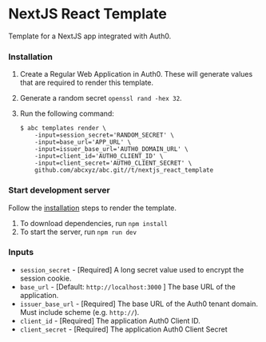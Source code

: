 # NextJS React Template

Template for a NextJS app integrated with Auth0.

### Installation
1. Create a Regular Web Application in Auth0. These will generate values that are required to render this template.
1. Generate a random secret `openssl rand -hex 32`.
1. Run the following command:

    ```shell
    $ abc templates render \
        -input=session_secret='RANDOM_SECRET' \
        -input=base_url='APP_URL' \
        -input=issuer_base_url='AUTH0_DOMAIN_URL' \
        -input=client_id='AUTH0_CLIENT_ID' \
        -input=client_secret='AUTH0_CLIENT_SECRET' \
        github.com/abcxyz/abc.git//t/nextjs_react_template
    ```

### Start development server
Follow the [installation](#installation) steps to render the template.

1. To download dependencies, run `npm install`
1. To start the server, run `npm run dev`

### Inputs
- `session_secret` - [Required] A long secret value used to encrypt the session cookie.
- `base_url` - [Default: `http://localhost:3000` ] The base URL of the application.
- `issuer_base_url` - [Required] The base URL of the Auth0 tenant domain. Must include scheme (e.g. `http://`).
- `client_id` - [Required] The application Auth0 Client ID.
- `client_secret` - [Required] The application Auth0 Client Secret

